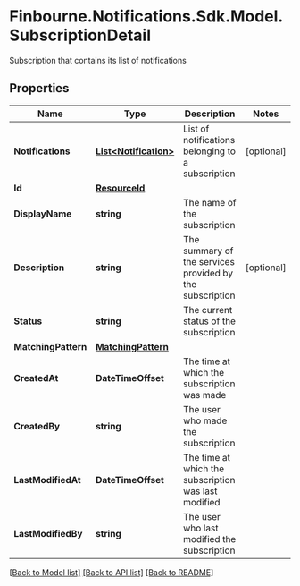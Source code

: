 # Finbourne.Notifications.Sdk.Model.SubscriptionDetail
Subscription that contains its list of notifications

## Properties

Name | Type | Description | Notes
------------ | ------------- | ------------- | -------------
**Notifications** | [**List&lt;Notification&gt;**](Notification.md) | List of notifications belonging to a subscription | [optional] 
**Id** | [**ResourceId**](ResourceId.md) |  | 
**DisplayName** | **string** | The name of the subscription | 
**Description** | **string** | The summary of the services provided by the subscription | [optional] 
**Status** | **string** | The current status of the subscription | 
**MatchingPattern** | [**MatchingPattern**](MatchingPattern.md) |  | 
**CreatedAt** | **DateTimeOffset** | The time at which the subscription was made | 
**CreatedBy** | **string** | The user who made the subscription | 
**LastModifiedAt** | **DateTimeOffset** | The time at which the subscription was last modified | 
**LastModifiedBy** | **string** | The user who last modified the subscription | 

[[Back to Model list]](../README.md#documentation-for-models) [[Back to API list]](../README.md#documentation-for-api-endpoints) [[Back to README]](../README.md)

